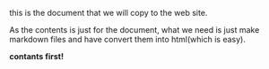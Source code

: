 this is the document that we will copy to the web site.

As the contents is just for the document, what we need is just make markdown files and have convert them into html(which is easy).

**contants first!**